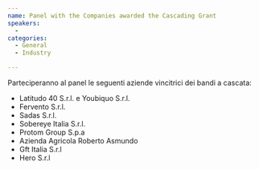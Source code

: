 ```yaml
---
name: Panel with the Companies awarded the Cascading Grant 
speakers:
  - 
categories:
  - General
  - Industry

---
```

Parteciperanno al panel le seguenti aziende vincitrici dei bandi a cascata:
* Latitudo 40 S.r.l. e Youbiquo S.r.l.
* Fervento S.r.l.
* Sadas S.r.l.
* Sobereye Italia S.r.l.
* Protom Group S.p.a
* Azienda Agricola Roberto Asmundo
* Gft Italia S.r.l
* Hero S.r.l







